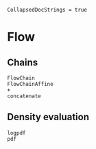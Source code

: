 ```@meta
CollapsedDocStrings = true
```


# Flow

## Chains

```@docs
FlowChain
FlowChainAffine
+
concatenate
```

## Density evaluation

```@docs
logpdf
pdf
```


